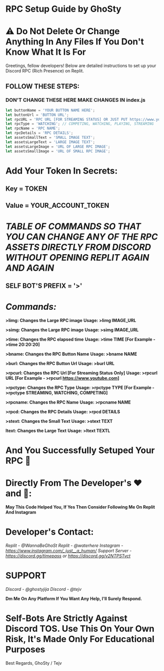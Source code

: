 # RPC Setup Guide by GhoSty
# ⚠ Do Not Delete Or Change Anything In Any Files If You Don't Know What It Is For

Greetings, fellow developers! Below are detailed instructions to set up your Discord RPC (Rich Presence) on Replit.


## FOLLOW THESE STEPS:
### DON'T CHANGE THESE HERE MAKE CHANGES IN index.js
```js
let buttonName = 'YOUR BUTTON NAME HERE';
let buttonUrl = 'BUTTON URL';
let rpcURL = 'RPC URL [FOR STREAMING STATUS] OR JUST PUT https://www.youtube.com';
let rpcType = 'WATCHING'; // COMPETING, WATCHING, PLAYING, STREAMING
let rpcName = 'RPC NAME';
let rpcDetails = 'RPC DETAILS';
let assetsSmallText = 'SMALL IMAGE TEXT';
let assetsLargeText = 'LARGE IMAGE TEXT';
let assetsLargeImage = 'URL OF LARGE RPC IMAGE';
let assetsSmallImage = 'URL OF SMALL RPC IMAGE';
```


# Add Your Token In Secrets:
## Key = TOKEN
## Value = YOUR_ACCOUNT_TOKEN


# *TABLE OF COMMANDS SO THAT YOU CAN CHANGE ANY OF THE RPC ASSETS DIRECTLY FROM DISCORD WITHOUT OPENING REPLIT AGAIN AND AGAIN*


## **SELF BOT'S PREFIX = '>'**


# *Commands:*
**>limg: Changes the Large RPC image**
**Usage: >limg IMAGE_URL**

**>simg: Changes the Large RPC image**
**Usage: >simg IMAGE_URL**

**>time: Changes the RPC elapsed time**
**Usage: >time TIME [For Example - >time 20:20:20]**

**>bname: Changes the RPC Button Name**
**Usage: >bname NAME**

**>burl: Changes the RPC Button Url**
**Usage: >burl URL**

**>rpcurl: Changes the RPC Url [For Streaming Status Only]**
**Usage: >rpcurl URL [For Example - >rpcurl https://www.youtube.com]**

**>rpctype: Changes the RPC Type**
**Usage: >rpctype TYPE [For Example - >rpctype STREAMING, WATCHING, COMPETING]**

**>rpcname: Changes the RPC Name**
**Usage: >rpcname NAME**

**>rpcd: Changes the RPC Details**
**Usage: >rpcd DETAILS**

**>stext: Changes the Small Text**
**Usage: >stext TEXT**

**ltext: Changes the Large Text**
**Usage: >ltext TEXTL**


# And You Successfully Setuped Your RPC 🎉

# Directly From The Developer's ❤ and 🧠:
**May This Code Helped You, If Yes Then Consider Following Me On Replit And Instagram**

# Developer's Contact:
*Replit - @WannaBeGhoSt*
*Replit - @waterhere*
*Instagram - https://www.instagram.com/_just__a_human/*
*Support Server - https://discord.gg/timepass or https://discord.gg/v2NTPSTvct*
# SUPPORT
*Discord - @ghostyjija*
*Discord - @tejv*

**Dm Me On Any Platform If You Want Any Help, I'll Surely Respond.**


# Self-Bots Are Strictly Against Discord TOS. Use This On Your Own Risk, It's Made Only For Educational Purposes

Best Regards,
GhoSty / Tejv
